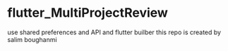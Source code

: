 # flutter_MultiProjectReview
use shared preferences and API  and flutter builber 
this repo is created by salim boughanmi 
